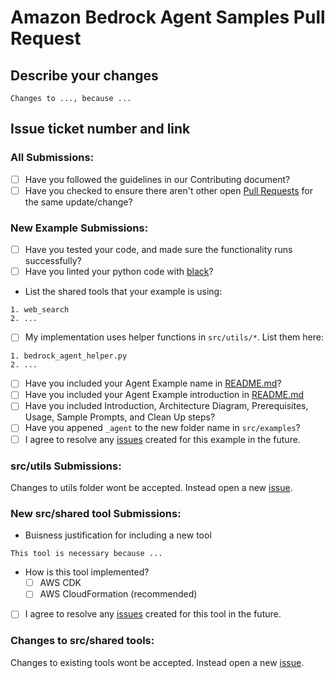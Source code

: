 # Amazon Bedrock Agent Samples Pull Request

## Describe your changes

```
Changes to ..., because ... 
```

## Issue ticket number and link

### All Submissions:

* [ ] Have you followed the guidelines in our Contributing document?
* [ ] Have you checked to ensure there aren't other open [Pull Requests](https://github.com/awslabs/amazon-bedrock-agent-samples/pulls) for the same update/change?

<!-- You can erase any parts of this template not applicable to your Pull Request. -->

### New Example Submissions:

* [ ] Have you tested your code, and made sure the functionality runs successfully?
* [ ] Have you linted your python code with [black](https://github.com/psf/black)?
* List the shared tools that your example is using: 

```
1. web_search
2. ...
```

* [ ] My implementation uses helper functions in `src/utils/*`. List them here: 

```
1. bedrock_agent_helper.py
2. ...
```

* [ ] Have you included your Agent Example name in [README.md](https://github.com/awslabs/amazon-bedrock-agent-samples)?
* [ ] Have you included your Agent Example introduction in [README.md](https://github.com/awslabs/amazon-bedrock-agent-samples/tree/main/src/examples)
* [ ] Have you included Introduction, Architecture Diagram, Prerequisites, Usage, Sample Prompts, and Clean Up steps?
* [ ] Have you appened `_agent` to the new folder name in `src/examples`?
* [ ] I agree to resolve any [issues](https://github.com/awslabs/amazon-bedrock-agent-samples/issues) created for this example in the future. 

### src/utils Submissions:

Changes to utils folder wont be accepted. Instead open a new [issue](https://github.com/awslabs/amazon-bedrock-agent-samples/issues). 

### New src/shared tool Submissions:

* Buisness justification for including a new tool

```
This tool is necessary because ...
```

* How is this tool implemented? 
    - [ ] AWS CDK
    - [ ] AWS CloudFormation (recommended)

* [ ] I agree to resolve any [issues](https://github.com/aws-samples/bedrock-multi-agents-collaboration-workshop/issues) created for this tool in the future. 

### Changes to src/shared tools:

Changes to existing tools wont be accepted. Instead open a new [issue](https://github.com/awslabs/amazon-bedrock-agent-samples/issues). 